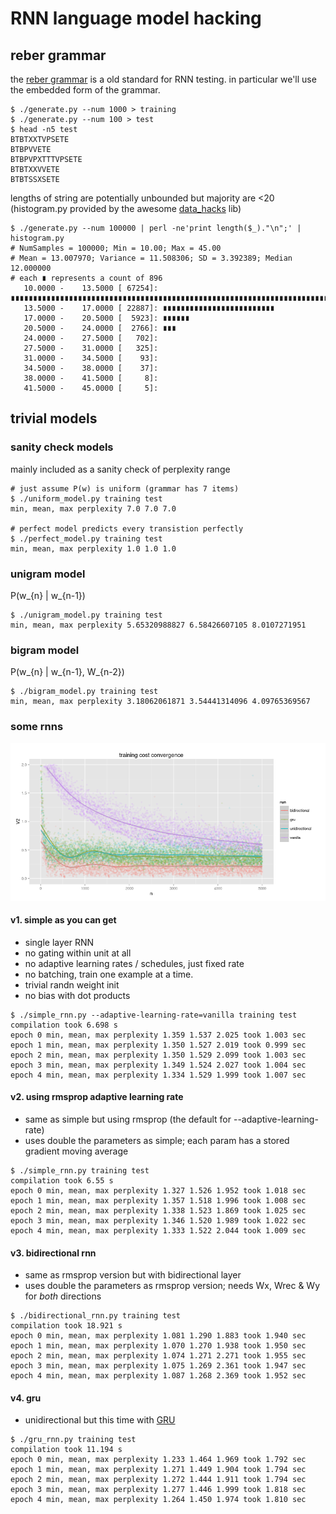 # RNN language model hacking

## reber grammar

the [reber grammar](http://www.willamette.edu/~gorr/classes/cs449/reber.html) is a old standard 
for RNN testing. in particular we'll use the embedded form of the grammar.

```
$ ./generate.py --num 1000 > training
$ ./generate.py --num 100 > test
$ head -n5 test
BTBTXXTVPSETE
BTBPVVETE
BTBPVPXTTTVPSETE
BTBTXXVVETE
BTBTSSXSETE
```

lengths of string are potentially unbounded but majority are <20
(histogram.py provided by the awesome [data_hacks](https://github.com/bitly/data_hacks) lib)

```
$ ./generate.py --num 100000 | perl -ne'print length($_)."\n";' | histogram.py
# NumSamples = 100000; Min = 10.00; Max = 45.00
# Mean = 13.007970; Variance = 11.508306; SD = 3.392389; Median 12.000000
# each ∎ represents a count of 896
   10.0000 -    13.5000 [ 67254]: ∎∎∎∎∎∎∎∎∎∎∎∎∎∎∎∎∎∎∎∎∎∎∎∎∎∎∎∎∎∎∎∎∎∎∎∎∎∎∎∎∎∎∎∎∎∎∎∎∎∎∎∎∎∎∎∎∎∎∎∎∎∎∎∎∎∎∎∎∎∎∎∎∎∎∎
   13.5000 -    17.0000 [ 22887]: ∎∎∎∎∎∎∎∎∎∎∎∎∎∎∎∎∎∎∎∎∎∎∎∎∎
   17.0000 -    20.5000 [  5923]: ∎∎∎∎∎∎
   20.5000 -    24.0000 [  2766]: ∎∎∎
   24.0000 -    27.5000 [   702]: 
   27.5000 -    31.0000 [   325]: 
   31.0000 -    34.5000 [    93]: 
   34.5000 -    38.0000 [    37]: 
   38.0000 -    41.5000 [     8]: 
   41.5000 -    45.0000 [     5]: 
```

## trivial models

### sanity check models

mainly included as a sanity check of perplexity range

```
# just assume P(w) is uniform (grammar has 7 items)
$ ./uniform_model.py training test  
min, mean, max perplexity 7.0 7.0 7.0

# perfect model predicts every transistion perfectly
$ ./perfect_model.py training test  
min, mean, max perplexity 1.0 1.0 1.0
```

### unigram model

P(w_{n} | w_{n-1})

```
$ ./unigram_model.py training test
min, mean, max perplexity 5.65320988827 6.58426607105 8.0107271951
```

### bigram model

P(w_{n} | w_{n-1}, W_{n-2})

```
$ ./bigram_model.py training test
min, mean, max perplexity 3.18062061871 3.54441314096 4.09765369567
```

### some rnns

![cost](cost.png?raw=true "cost")

#### v1. simple as you can get

* single layer RNN
* no gating within unit at all
* no adaptive learning rates / schedules, just fixed rate
* no batching, train one example at a time.
* trivial randn weight init
* no bias with dot products

```
$ ./simple_rnn.py --adaptive-learning-rate=vanilla training test
compilation took 6.698 s
epoch 0 min, mean, max perplexity 1.359 1.537 2.025 took 1.003 sec
epoch 1 min, mean, max perplexity 1.350 1.527 2.019 took 0.999 sec
epoch 2 min, mean, max perplexity 1.350 1.529 2.099 took 1.003 sec
epoch 3 min, mean, max perplexity 1.349 1.524 2.027 took 1.004 sec
epoch 4 min, mean, max perplexity 1.334 1.529 1.999 took 1.007 sec
```

#### v2. using rmsprop adaptive learning rate

* same as simple but using rmsprop (the default for --adaptive-learning-rate)
* uses double the parameters as simple; each param has a stored gradient moving average

```
$ ./simple_rnn.py training test
compilation took 6.55 s
epoch 0 min, mean, max perplexity 1.327 1.526 1.952 took 1.018 sec
epoch 1 min, mean, max perplexity 1.357 1.518 1.996 took 1.008 sec
epoch 2 min, mean, max perplexity 1.338 1.523 1.869 took 1.025 sec
epoch 3 min, mean, max perplexity 1.346 1.520 1.989 took 1.022 sec
epoch 4 min, mean, max perplexity 1.333 1.522 2.044 took 1.009 sec
```

#### v3. bidirectional rnn

* same as rmsprop version but with bidirectional layer
* uses double the parameters as rmsprop version; needs Wx, Wrec & Wy for _both_ directions

```
$ ./bidirectional_rnn.py training test
compilation took 18.921 s
epoch 0 min, mean, max perplexity 1.081 1.290 1.883 took 1.940 sec
epoch 1 min, mean, max perplexity 1.070 1.270 1.938 took 1.950 sec
epoch 2 min, mean, max perplexity 1.074 1.271 2.271 took 1.955 sec
epoch 3 min, mean, max perplexity 1.075 1.269 2.361 took 1.947 sec
epoch 4 min, mean, max perplexity 1.087 1.268 2.369 took 1.952 sec
```

#### v4. gru

* unidirectional but this time with [GRU](http://arxiv.org/abs/1502.02367)

```
$ ./gru_rnn.py training test
compilation took 11.194 s
epoch 0 min, mean, max perplexity 1.233 1.464 1.969 took 1.792 sec
epoch 1 min, mean, max perplexity 1.271 1.449 1.904 took 1.794 sec
epoch 2 min, mean, max perplexity 1.272 1.444 1.911 took 1.794 sec
epoch 3 min, mean, max perplexity 1.277 1.446 1.999 took 1.818 sec
epoch 4 min, mean, max perplexity 1.264 1.450 1.974 took 1.810 sec
```

